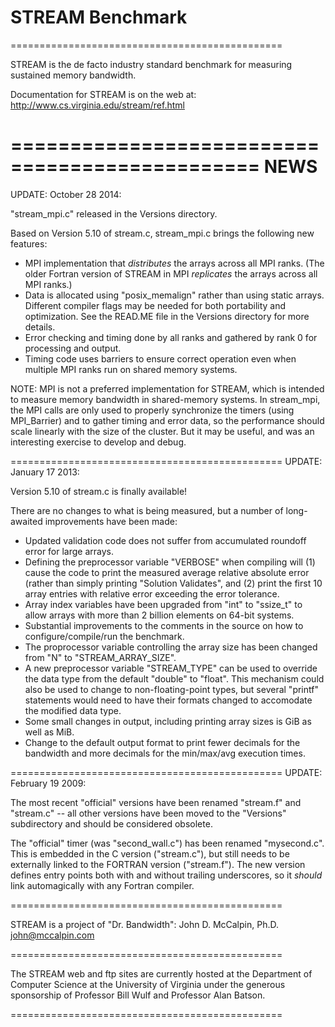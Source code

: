 # STREAM Benchmark

===============================================

STREAM is the de facto industry standard benchmark
for measuring sustained memory bandwidth.

Documentation for STREAM is on the web at:
   http://www.cs.virginia.edu/stream/ref.html

===============================================
NEWS
===============================================
UPDATE: October 28 2014:

"stream_mpi.c" released in the Versions directory.

Based on Version 5.10 of stream.c, stream_mpi.c
brings the following new features:
* MPI implementation that *distributes* the arrays
  across all MPI ranks. (The older Fortran version
  of STREAM in MPI *replicates* the arrays across
  all MPI ranks.)
* Data is allocated using "posix_memalign" 
  rather than using static arrays.  Different
  compiler flags may be needed for both portability
  and optimization.
  See the READ.ME file in the Versions directory
  for more details.
* Error checking and timing done by all ranks and
  gathered by rank 0 for processing and output.
* Timing code uses barriers to ensure correct
  operation even when multiple MPI ranks run on
  shared memory systems.

NOTE: MPI is not a preferred implementation for
  STREAM, which is intended to measure memory
  bandwidth in shared-memory systems.  In stream_mpi,
  the MPI calls are only used to properly synchronize
  the timers (using MPI_Barrier) and to gather
  timing and error data, so the performance should 
  scale linearly with the size of the cluster.
  But it may be useful, and was an interesting 
  exercise to develop and debug.

===============================================
UPDATE: January 17 2013:

Version 5.10 of stream.c is finally available!

There are no changes to what is being measured, but
a number of long-awaited improvements have been made:

* Updated validation code does not suffer from 
  accumulated roundoff error for large arrays.
* Defining the preprocessor variable "VERBOSE"
  when compiling will (1) cause the code to print the
  measured average relative absolute error (rather than
  simply printing "Solution Validates", and (2) print
  the first 10 array entries with relative error exceeding
  the error tolerance.
* Array index variables have been upgraded from
  "int" to "ssize_t" to allow arrays with more
  than 2 billion elements on 64-bit systems.
* Substantial improvements to the comments in 
  the source on how to configure/compile/run the
  benchmark.
* The proprocessor variable controlling the array
  size has been changed from "N" to "STREAM_ARRAY_SIZE".
* A new preprocessor variable "STREAM_TYPE" can be
  used to override the data type from the default
  "double" to "float".
  This mechanism could also be used to change to 
  non-floating-point types, but several "printf"
  statements would need to have their formats changed
  to accomodate the modified data type.
* Some small changes in output, including printing
  array sizes is GiB as well as MiB.
* Change to the default output format to print fewer
  decimals for the bandwidth and more decimals for
  the min/max/avg execution times.


===============================================
UPDATE: February 19 2009:

The most recent "official" versions have been renamed
"stream.f" and "stream.c" -- all other versions have
been moved to the "Versions" subdirectory and should be
considered obsolete.

The "official" timer (was "second_wall.c") has been
renamed "mysecond.c".   This is embedded in the C version
("stream.c"), but still needs to be externally linked to
the FORTRAN version ("stream.f").  The new version defines
entry points both with and without trailing underscores,
so it *should* link automagically with any Fortran compiler.

===============================================

STREAM is a project of "Dr. Bandwidth":
	John D. McCalpin, Ph.D.
	john@mccalpin.com

===============================================

The STREAM web and ftp sites are currently hosted at
the Department of Computer Science at the University of
Virginia under the generous sponsorship of Professor Bill
Wulf and Professor Alan Batson.

===============================================